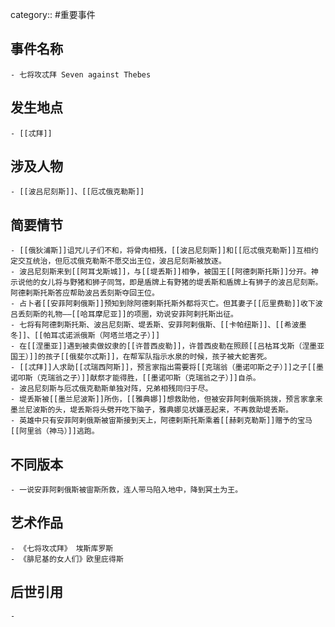 category:: #重要事件
## 事件名称
	- 七将攻忒拜 Seven against Thebes
## 发生地点
	- [[忒拜]]
## 涉及人物
	- [[波吕尼刻斯]]、[[厄忒俄克勒斯]]
## 简要情节
	- [[俄狄浦斯]]诅咒儿子们不和，将骨肉相残，[[波吕尼刻斯]]和[[厄忒俄克勒斯]]互相约定交互统治，但厄忒俄克勒斯不愿交出王位，波吕尼刻斯被放逐。
	- 波吕尼刻斯来到[[阿耳戈斯城]]，与[[堤丢斯]]相争，被国王[[阿德刺斯托斯]]分开。神示说他的女儿将与野猪和狮子同驾，即是盾牌上有野猪的堤丢斯和盾牌上有狮子的波吕尼刻斯。阿德剌斯托斯答应帮助波吕丢刻斯夺回王位。
	- 占卜者[[安菲阿剌俄斯]]预知到除阿德剌斯托斯外都将灭亡。但其妻子[[厄里费勒]]收下波吕丢刻斯的礼物——[[哈耳摩尼亚]]的项圈，劝说安菲阿剌托斯出征。
	- 七将有阿德刺斯托斯、波吕尼刻斯、堤丢斯、安菲阿剌俄斯、[[卡帕纽斯]]、[[希波墨冬]]、[[帕耳忒诺派俄斯（阿塔兰塔之子）]]
	- 在[[涅墨亚]]遇到被卖做奴隶的[[许普西皮勒]]，许普西皮勒在照顾[[吕枯耳戈斯（涅墨亚国王）]]的孩子[[俄斐尔忒斯]]，在帮军队指示水泉的时候，孩子被大蛇害死。
	- [[忒拜]]人求助[[忒瑞西阿斯]]，预言家指出需要将[[克瑞翁（墨诺叩斯之子）]]之子[[墨诺叩斯（克瑞翁之子）]]献祭才能得胜，[[墨诺叩斯（克瑞翁之子）]]自杀。
	- 波吕尼刻斯与厄忒俄克勒斯单独对阵，兄弟相残同归于尽。
	- 堤丢斯被[[墨兰尼波斯]]所伤，[[雅典娜]]想救助他，但被安菲阿剌俄斯挑拨，预言家拿来墨兰尼波斯的头，堤丢斯将头劈开吃下脑子，雅典娜见状嫌恶起来，不再救助堤丢斯。
	- 英雄中只有安菲阿剌俄斯被宙斯接到天上，阿德剌斯托斯乘着[[赫剌克勒斯]]赠予的宝马[[阿里翁（神马）]]逃跑。
## 不同版本
	- 一说安菲阿剌俄斯被宙斯所救，连人带马陷入地中，降到冥土为王。
## 艺术作品
	- 《七将攻忒拜》 埃斯库罗斯
	- 《腓尼基的女人们》欧里庇得斯
## 后世引用
	-
